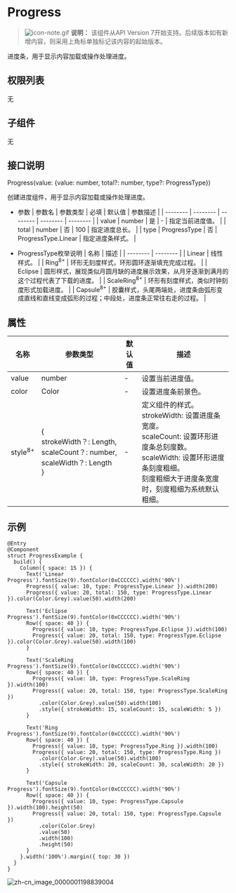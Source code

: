 # Progress

> ![icon-note.gif](public_sys-resources/icon-note.gif) **说明：**
> 该组件从API Version 7开始支持。后续版本如有新增内容，则采用上角标单独标记该内容的起始版本。


进度条，用于显示内容加载或操作处理进度。


## 权限列表

无


## 子组件

无


## 接口说明

Progress(value: {value: number, total?: number, type?: ProgressType})

创建进度组件，用于显示内容加载或操作处理进度。

- 参数
  | 参数名 | 参数类型 | 必填 | 默认值 | 参数描述 |
  | -------- | -------- | -------- | -------- | -------- |
  | value | number | 是 | - | 指定当前进度值。 |
  | total | number | 否 | 100 | 指定进度总长。 |
  | type | ProgressType | 否 | ProgressType.Linear | 指定进度条样式。 |


- ProgressType枚举说明
  | 名称 | 描述 |
  | -------- | -------- |
  | Linear | 线性样式。 |
  | Ring<sup>8+</sup> | 环形无刻度样式，环形圆环逐渐填充完成过程。 |
  | Eclipse | 圆形样式，展现类似月圆月缺的进度展示效果，从月牙逐渐到满月的这个过程代表了下载的进度。 |
  | ScaleRing<sup>8+</sup> | 环形有刻度样式，类似时钟刻度形式加载进度。 |
  | Capsule<sup>8+</sup> | 胶囊样式，头尾两端处，进度条由弧形变成直线和直线变成弧形的过程；中段处，进度条正常往右走的过程。 |


## 属性

| 名称 | 参数类型 | 默认值 | 描述 |
| -------- | -------- | -------- | -------- |
| value | number | - | 设置当前进度值。 |
| color | Color | - | 设置进度条前景色。 |
| style<sup>8+</sup> | {<br/>strokeWidth？:&nbsp;Length,<br/>scaleCount？:&nbsp;number,<br/>scaleWidth？:&nbsp;Length<br/>} | - | 定义组件的样式。<br/>strokeWidth:&nbsp;设置进度条宽度。<br/>scaleCount:&nbsp;设置环形进度条总刻度数。<br/>scaleWidth:&nbsp;设置环形进度条刻度粗细。<br/>刻度粗细大于进度条宽度时，刻度粗细为系统默认粗细。 |


## 示例

```
@Entry
@Component
struct ProgressExample {
  build() {
    Column({ space: 15 }) {
      Text('Linear Progress').fontSize(9).fontColor(0xCCCCCC).width('90%')
      Progress({ value: 10, type: ProgressType.Linear }).width(200)
      Progress({ value: 20, total: 150, type: ProgressType.Linear }).color(Color.Grey).value(50).width(200)

      Text('Eclipse Progress').fontSize(9).fontColor(0xCCCCCC).width('90%')
      Row({ space: 40 }) {
        Progress({ value: 10, type: ProgressType.Eclipse }).width(100)
        Progress({ value: 20, total: 150, type: ProgressType.Eclipse }).color(Color.Grey).value(50).width(100)
      }

      Text('ScaleRing Progress').fontSize(9).fontColor(0xCCCCCC).width('90%')
      Row({ space: 40 }) {
        Progress({ value: 10, type: ProgressType.ScaleRing }).width(100)
        Progress({ value: 20, total: 150, type: ProgressType.ScaleRing })
          .color(Color.Grey).value(50).width(100)
          .style({ strokeWidth: 15, scaleCount: 15, scaleWidth: 5 })
      }

      Text('Ring Progress').fontSize(9).fontColor(0xCCCCCC).width('90%')
      Row({ space: 40 }) {
        Progress({ value: 10, type: ProgressType.Ring }).width(100)
        Progress({ value: 20, total: 150, type: ProgressType.Ring })
          .color(Color.Grey).value(50).width(100)
          .style({ strokeWidth: 20, scaleCount: 30, scaleWidth: 20 })
      }

      Text('Capsule Progress').fontSize(9).fontColor(0xCCCCCC).width('90%')
      Row({ space: 40 }) {
        Progress({ value: 10, type: ProgressType.Capsule }).width(100).height(50)
        Progress({ value: 20, total: 150, type: ProgressType.Capsule })
          .color(Color.Grey)
          .value(50)
          .width(100)
          .height(50)
      }
    }.width('100%').margin({ top: 30 })
  }
}
```

![zh-cn_image_0000001198839004](figures/zh-cn_image_0000001198839004.gif)
